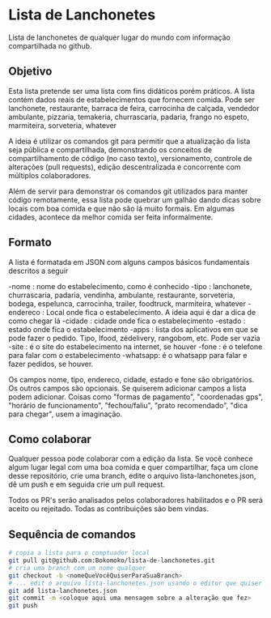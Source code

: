 # Lista de Lanchonetes

Lista de lanchonetes de qualquer lugar do mundo com informação compartilhada no github.

## Objetivo

Esta lista pretende ser uma lista com fins didáticos porém práticos. A lista contém dados reais de estabelecimentos que fornecem comida. Pode ser lanchonete, restaurante, barraca de feira, carrocinha de calçada, vendedor ambulante, pizzaria, temakeria, churrascaria, padaria, frango no espeto, marmiteira, sorveteria, whatever

A ideia é utilizar os comandos git para permitir que a atualização da lista seja pública e compartilhada, demonstrando os conceitos de compartilhamento de código (no caso texto), versionamento, controle de alterações (pull requests), edição descentralizada e concorrente com múltiplos colaboradores.

Além de servir para demonstrar os comandos git utilizados para manter código remotamente, essa lista pode quebrar um galhão dando dicas sobre locais com boa comida e que não são lá muito formais. Em algumas cidades, acontece da melhor comida ser feita informalmente.

## Formato

A lista é formatada em JSON com alguns campos básicos fundamentais descritos a seguir

-nome : nome do estabelecimento, como é conhecido
-tipo : lanchonete, churrascaria, padaria, vendinha, ambulante, restaurante, sorveteria, bodega, espelunca, carrocinha, trailer, foodtruck, marmiteira, whatever
-endereco : Local onde fica o estabelecimento. A ideia aqui é dar a dica de como chegar lá
-cidade : cidade onde fica o estabelecimento
-estado : estado onde fica o estabelecimento
-apps : lista dos aplicativos em que se pode fazer o pedido. Tipo, Ifood, zédelivery, rangobom, etc. Pode ser vazia
-site : é o site do estabelecimento na internet, se houver
-fone : é o telefone para falar com o estabelecimento
-whatsapp: é o whatsapp para falar e fazer pedidos, se houver.

Os campos nome, tipo, endereco, cidade, estado e fone são obrigatórios. Os outros campos são opcionais. Se quiserem adicionar campos a lista podem adicionar. Coisas como "formas de pagamento", "coordenadas gps", "horário de funcionamento", "fechou/faliu", "prato recomendado", "dica para chegar", usem a imaginação.

## Como colaborar

Qualquer pessoa pode colaborar com a edição da lista. Se você conhece algum lugar legal com uma boa comida e quer compartilhar, faça um clone desse repositório, crie uma branch, edite o arquivo lista-lanchonetes.json, dê um push e em seguida crie um pull request.

Todos os PR's serão analisados pelos colaboradores habilitados e o PR será aceito ou rejeitado. Todas as contribuições são bem vindas.

## Sequência de comandos

```bash
# copia a lista para o comptuador local
git pull git@github.com:Bokomoko/lista-de-lanchonetes.git
# cria uma branch com um nome qualquer
git checkout -b <nomeQueVocêQuiserParaSuaBranch>
# ... edit o arquivo lista-lanchonetes.json usando o editor que quiser
git add lista-lanchonetes.json
git commit -m <coloque aqui uma mensagem sobre a alteração que fez>
git push
